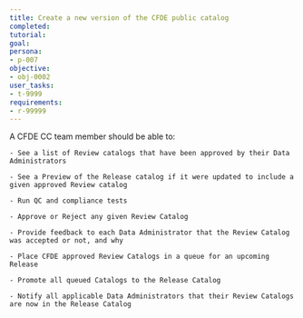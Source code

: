 ```yaml
---
title: Create a new version of the CFDE public catalog
completed:
tutorial:
goal:
persona:
- p-007
objective:
- obj-0002
user_tasks:
- t-9999
requirements:
- r-99999
---
```




A CFDE CC team member should be able to:

    - See a list of Review catalogs that have been approved by their Data Administrators

    - See a Preview of the Release catalog if it were updated to include a given approved Review catalog

    - Run QC and compliance tests

    - Approve or Reject any given Review Catalog

    - Provide feedback to each Data Administrator that the Review Catalog was accepted or not, and why

    - Place CFDE approved Review Catalogs in a queue for an upcoming Release

    - Promote all queued Catalogs to the Release Catalog

    - Notify all applicable Data Administrators that their Review Catalogs are now in the Release Catalog
